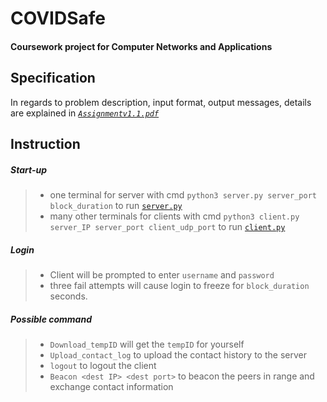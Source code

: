 # COVIDSafe
#### Coursework project for Computer Networks and Applications
## Specification
In regards to problem description, input format, output messages, details are explained in [*`Assignmentv1.1.pdf`*](https://github.com/melmarsezio/Computer-Networks-and-Applications/blob/master/Assignmentv1.1.pdf)
## Instruction
##### Start-up
>+ one terminal for server with cmd `python3 server.py server_port block_duration` to run [`server.py`](https://github.com/melmarsezio/Computer-Networks-and-Applications/blob/master/server.py)
>+ many other terminals for clients with cmd `python3 client.py server_IP server_port client_udp_port` to run [`client.py`](https://github.com/melmarsezio/Computer-Networks-and-Applications/blob/master/client.py)
##### Login
>+ Client will be prompted to enter `username` and `password`
>+ three fail attempts will cause login to freeze for `block_duration` seconds.
##### Possible command
>+ `Download_tempID` will get the `tempID` for yourself
>+ `Upload_contact_log` to upload the contact history to the server
>+ `logout` to logout the client
>+ `Beacon <dest IP> <dest port>` to beacon the peers in range and exchange contact information

